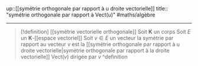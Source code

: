 up::[[symétrie orthogonale par rapport à u droite vectorielle]]
title:: "symétrie orthogonale par rapport à $\mathrm{Vect(u)}$"
#maths/algèbre 

---

> [!definition] [[symétrie vectorielle orthogonale]] 
> Soit $\mathbf{K}$ un corps
> Soit $E$ un $\mathbf{K}$-[[espace vectoriel]] 
> Soit $v\in E$ un vecteur
> la symétrie par rapport au vecteur $v$ est la [[symétrie orthogonale par rapport à u droite vectorielle|symétrie orthogonale par rapport à la droite vectorielle]] $\mathrm{Vect}(v)$ dirigée par $v$
^definition

